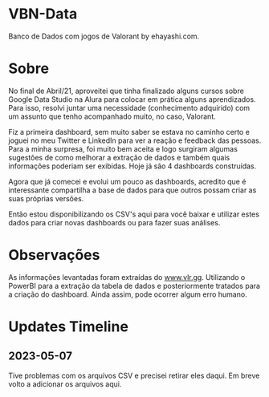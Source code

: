 # VBN-Data
Banco de Dados com jogos de Valorant by ehayashi.com.

# Sobre
No final de Abril/21, aproveitei que tinha finalizado alguns cursos sobre Google Data Studio na Alura para colocar em prática alguns aprendizados. Para isso, resolvi juntar uma necessidade (conhecimento adquirido) com um assunto que tenho acompanhado muito, no caso, Valorant.

Fiz a primeira dashboard, sem muito saber se estava no caminho certo e joguei no meu Twitter e LinkedIn para ver a reação e feedback das pessoas. Para a minha surpresa, foi muito bem aceita e logo surgiram algumas sugestões de como melhorar a extração de dados e também quais informações poderiam ser exibidas. Hoje já são 4 dashboards construídas.

Agora que já comecei e evolui um pouco as dashboards, acredito que é interessante compartilha a base de dados para que outros possam criar as suas próprias versões.

Então estou disponibilizando os CSV's aqui para você baixar e utilizar estes dados para criar novas dashboards ou para fazer suas análises.

# Observações
As informações levantadas foram extraídas do www.vlr.gg. Utilizando o PowerBI para a extração da tabela de dados e posteriormente tratados para a criação do dashboard. Ainda assim, pode ocorrer algum erro humano.

# Updates Timeline

## 2023-05-07

Tive problemas com os arquivos CSV e precisei retirar eles daqui. Em breve volto a adicionar os arquivos aqui.
